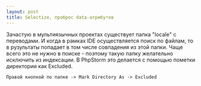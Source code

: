 ```yaml
---
layout: post
title: Selectize, проброс data-атрибутов
---
```

Зачастую в мультиязычных проектах существует папка "locale" с переводами. И когда в рамках IDE осуществляется поиск по файлам, то в рузультаты попадает в том числе совпадения из этой папки. Чаще всего это не нужно в поиске - поэтому такую папку желательно исключить из индексации.
В PhpStorm это делается с помощью пометки директории как Excluded.
```
Правой кнопкой по папке -> Mark Directory As -> Excluded
```
